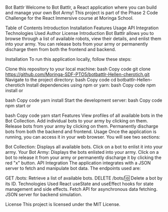 Bot Battlr
Welcome to Bot Battlr, a React application where you can build and manage your own Bot Army! This project is part of the Phase 2 Code Challenge for the React Immersive course at Moringa School.

Table of Contents
Introduction
Installation
Features
Usage
API Integration
Technologies Used
Author
License
Introduction
Bot Battlr allows you to browse through a list of available robots, view their details, and enlist them into your army. You can release bots from your army or permanently discharge them from both the frontend and backend.

Installation
To run this application locally, follow these steps:

Clone this repository to your local machine:
bash
Copy code
git clone https://github.com/Moringa-SDF-PTO5/botbattlr-Hellen-cherotich.git
Navigate to the project directory:
bash
Copy code
cd botbattlr-Hellen-cherotich
Install dependencies using npm or yarn:
bash
Copy code
npm install
or

bash
Copy code
yarn install
Start the development server:
bash
Copy code
npm start
or

bash
Copy code
yarn start
Features
View profiles of all available bots in the Bot Collection.
Add individual bots to your army by clicking on them.
Release bots from your army by clicking on them.
Permanently discharge bots from both the backend and frontend.
Usage
Once the application is running, you can access it in your web browser. You will see two sections:

Bot Collection: Displays all available bots. Click on a bot to enlist it into your army.
Your Bot Army: Displays the bots enlisted into your army. Click on a bot to release it from your army or permanently discharge it by clicking the red "x" button.
API Integration
The application integrates with a JSON server to fetch and manipulate bot data. The endpoints used are:

GET /bots: Retrieve a list of available bots.
DELETE /bots/:id: Delete a bot by its ID.
Technologies Used
React
useState and useEffect hooks for state management and side effects.
Fetch API for asynchronous data fetching.
JSON server for backend simulation.

License
This project is licensed under the MIT License.






